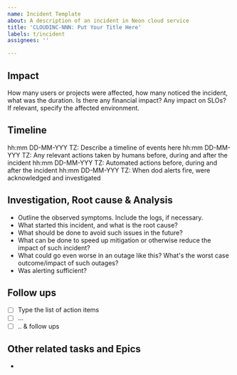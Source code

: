 ```yaml
---
name: Incident Template
about: A description of an incident in Neon cloud service
title: 'CLOUDINC-NNN: Put Your Title Here'
labels: t/incident
assignees: ''

---
```


## Impact
How many users or projects were affected, how many noticed the incident, what was the duration. Is there any financial impact? Any impact on SLOs?
If relevant, specify the affected environment.


## Timeline
hh:mm DD-MM-YYY TZ: Describe a timeline of events here
hh:mm DD-MM-YYY TZ: Any relevant actions taken by humans before, during and after the incident
hh:mm DD-MM-YYY TZ: Automated actions before, during and after the incident
hh:mm DD-MM-YYY TZ: When dod alerts fire, were acknowledged and investigated


## Investigation, Root cause & Analysis
- Outline the observed symptoms. Include the logs, if necessary.
- What started this incident, and what is the root cause?
- What should be done to avoid such issues in the future?
- What can be done to speed up mitigation or otherwise reduce the impact of such incident?
- What could go even worse in an outage like this? What's the worst case outcome/impact of such outages?
- Was alerting sufficient?


## Follow ups
- [ ] Type the list of action items 
- [ ] ...
- [ ] .. & follow ups

## Other related tasks and Epics
- 
